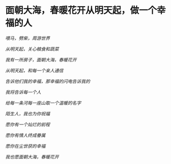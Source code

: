 # 面朝大海，春暖花开从明天起，做一个幸福的人

*喂马，劈柴，周游世界*

*从明天起，关心粮食和蔬菜*

*我有一所房子，面朝大海，春暖花开*

*从明天起，和每一个亲人通信*

*告诉他们我的幸福，那幸福的闪电告诉我的*

*我将告诉每一个人*

*给每一条河每一座山取一个温暖的名字*

*陌生人，我也为你祝福*

*愿你有一个灿烂的前程*

*愿你有情人终成眷属*

*愿你在尘世获的幸福*

*我也愿面朝大海，春暖花开*